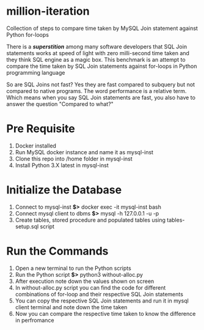 # million-iteration
Collection of steps to compare time taken by MySQL Join statement against Python for-loops

There is a ***superstition*** among many software developers that SQL Join statements works at speed of light with zero milli-second time taken and they think SQL engine as a magic box. This benchmark is an attempt to compare the time taken by SQL Join statements against for-loops in Python programming language

So are SQL Joins not fast? Yes they are fast compared to subquery but not compared to native programs. The word performance is a relative term. Which means when you say SQL Join statements are fast, you also have to answer the question "Compared to what?"

# Pre Requisite 
1. Docker installed
2. Run MySQL docker instance and name it as mysql-inst
3. Clone this repo into /home folder in mysql-inst
4. Install Python 3.X latest in mysql-inst

# Initialize the Database
1. Connect to mysql-inst **$>** docker exec -it mysql-inst bash
2. Connect mysql client to dbms **$>** mysql -h 127.0.0.1 -u <username> -p
3. Create tables, stored procedure and populated tables using tables-setup.sql script 

# Run the Commands
1. Open a new terminal to run the Python scripts
2. Run the Python script **$>** python3 without-alloc.py
3. After execution note down the values shown on screen
4. In without-alloc.py script you can find the code for different combinations of for-loop and their respective SQL Join statements 
5. You can copy the respective SQL Join statements and run it in mysql client terminal and note down the time taken
6. Now you can compare the respective time taken to know the difference in perfromance
